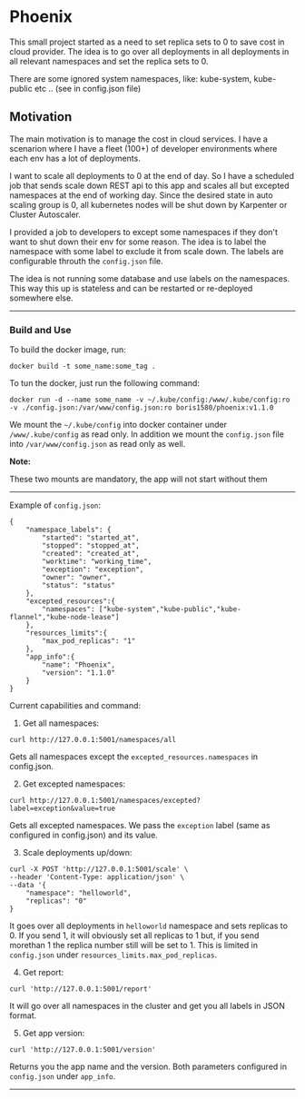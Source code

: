 # Phoenix
This small project started as a need to set replica sets to 0 to save cost in cloud provider. The idea is to go over all deployments in all deployments in all relevant namespaces and set the replica sets to 0.

There are some ignored system namespaces, like: kube-system, kube-public etc .. (see in config.json file)

## Motivation
The main motivation is to manage the cost in cloud services.
I have a scenarion where I have a fleet (100+) of developer environments where each env has a lot of deployments.

I want to scale all deployments to 0 at the end of day. So I have a scheduled job that sends scale down REST api to this app and scales all but excepted namespaces at the end of working day.
Since the desired state in auto scaling group is 0, all kubernetes nodes will be shut down by Karpenter or Cluster Autoscaler.

I provided a job to developers to except some namespaces if they don't want to shut down their env for some reason.
The idea is to label the namespace with some label to exclude it from scale down.
The labels are configurable throuth the `config.json` file.

The idea is not running some database and use labels on the namespaces. This way this up is stateless and can be restarted or re-deployed somewhere else.

---
### Build and Use

To build the docker image, run:

```
docker build -t some_name:some_tag .
```

To tun the docker, just run the following command:

```
docker run -d --name some_name -v ~/.kube/config:/www/.kube/config:ro -v ./config.json:/var/www/config.json:ro boris1580/phoenix:v1.1.0
```
We mount the `~/.kube/config` into docker container under `/www/.kube/config` as read only.
In addition we mount the `config.json` file into `/var/www/config.json` as read only as well.

**Note:**

These two mounts are mandatory, the app will not start without them

---
Example of `config.json`:

```
{
    "namespace_labels": {
        "started": "started_at",
        "stopped": "stopped_at",
        "created": "created_at",
        "worktime": "working_time",
        "exception": "exception",
        "owner": "owner",
        "status": "status"
    },
    "excepted_resources":{
        "namespaces": ["kube-system","kube-public","kube-flannel","kube-node-lease"]
    },
    "resources_limits":{
        "max_pod_replicas": "1"
    },
    "app_info":{
        "name": "Phoenix",
        "version": "1.1.0"
    }
}
````


Current capabilities and command:


1. Get all namespaces: 

```
curl http://127.0.0.1:5001/namespaces/all
```

Gets all namespaces except the `excepted_resources.namespaces` in config.json.

2. Get excepted namespaces:

```
curl http://127.0.0.1:5001/namespaces/excepted?label=exception&value=true
```

Gets all excepted namespaces. We pass the `exception` label (same as configured in config.json) and its value.

3. Scale deployments up/down:

```
curl -X POST 'http://127.0.0.1:5001/scale' \
--header 'Content-Type: application/json' \
--data '{
    "namespace": "helloworld",
    "replicas": "0"
}
```
It goes over all deployments in `helloworld` namespace and sets replicas to 0.
If you send 1, it will obviously set all replicas to 1 but, if you send morethan 1 the replica number still will be set to 1. This is limited in `config.json` under `resources_limits.max_pod_replicas`.

4. Get report:

```
curl 'http://127.0.0.1:5001/report'
```

It will go over all namespaces in the cluster and get you all labels in JSON format.

5. Get app version:

```
curl 'http://127.0.0.1:5001/version'
```
Returns you the app name and the version. Both parameters configured in `config.json` under `app_info`.

---

